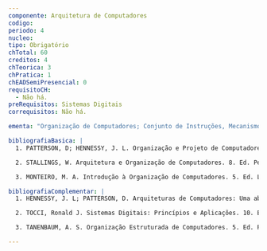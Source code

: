 ```yaml
---
componente: Arquitetura de Computadores
codigo:  
periodo: 4
nucleo:
tipo: Obrigatório
chTotal: 60 
creditos: 4
chTeorica: 3 
chPratica: 1 
chEADSemiPresencial: 0
requisitoCH:
  - Não há. 
preRequisitos: Sistemas Digitais
correquisitos: Não há.

ementa: "Organização de Computadores; Conjunto de Instruções, Mecanismos de Interrupção e de Exceção; Barramento, Comunicações; Interfaces e Periféricos, Hierarquia de Memória; Multiprocessadores; Multicomputadores; Arquiteturas Paralelas."

bibliografiaBasica: |
  1. PATTERSON, D; HENNESSY, J. L. Organização e Projeto de Computadores. 3. Ed. Campus. 2005.

  2. STALLINGS, W. Arquitetura e Organização de Computadores. 8. Ed. Pearson. 2010.

  3. MONTEIRO, M. A. Introdução à Organização de Computadores. 5. Ed. LTC. 2007.

bibliografiaComplementar: |
  1. HENNESSY, J. L; PATTERSON, D. Arquiteturas de Computadores: Uma abordagem quantitativa. 3. Ed. Campus. 2003.

  2. TOCCI, Ronald J. Sistemas Digitais: Princípios e Aplicações. 10. Ed. Pearson. São Paulo, 2007.

  3. TANENBAUM, A. S. Organização Estruturada de Computadores. 5. Ed. Pearson Ed. 2009.

---
```

